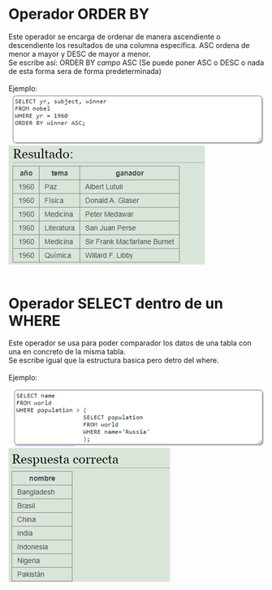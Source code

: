 <h1><b>Operador ORDER BY</b></h1>
Este operador se encarga de ordenar de manera ascendiente o descendiente los resultados de una columna especifica. ASC ordena de menor a mayor y DESC de mayor a menor.<br/>
Se escribe así: ORDER BY <i>campo</i> ASC (Se puede poner ASC o DESC o nada de esta forma sera de forma predeterminada)<br/>
<br/>
Ejemplo:<br/>
<img src="../imagenes/ORDERBY1.PNG">
<img src="../imagenes/ORDERBY2.PNG">
<br/>
<br/>
<h1><b>Operador SELECT dentro de un WHERE</b></h1>
Este operador se usa para poder comparador los datos de una tabla con una en concreto de la misma tabla.<br/>
Se escribe igual que la estructura basica pero detro del where.<br/>
<br/>
Ejemplo:<br/>
<img src="../imagenes/SELECT1.PNG">
<img src="../imagenes/SELECT2.PNG">
